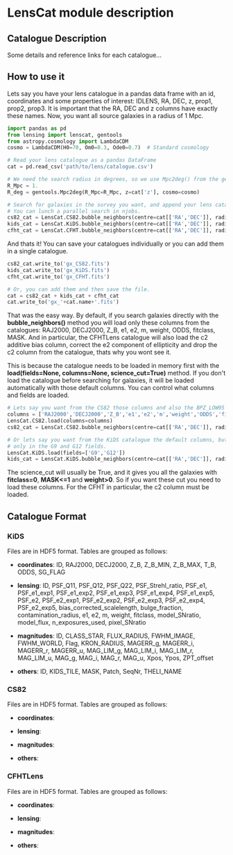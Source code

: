 # LensCat module description

## Catalogue Description

Some details and reference links for each catalogue...


## How to use it
Lets say you have your lens catalogue in a pandas data frame with an id, coordinates and some properties of interest: IDLENS, RA, DEC, z, prop1, prop2, prop3. It is important that the RA, DEC and z columns have exactly these names.
Now, you want all source galaxies in a radius of 1 Mpc. 

```python
import pandas as pd
from lensing import lenscat, gentools
from astropy.cosmology import LambdaCDM
cosmo = LambdaCDM(H0=70, Om0=0.3, Ode0=0.7)  # Standard cosmology

# Read your lens catalogue as a pandas DataFrame
cat = pd.read_csv('path/to/lens/catalogue.csv')

# We need the search radius in degrees, so we use Mpc2deg() from the gentools module.
R_Mpc = 1.
R_deg = gentools.Mpc2deg(R_Mpc=R_Mpc, z=cat['z'], cosmo=cosmo)

# Search for galaxies in the survey you want, and append your lens catalogue.
# You can lunch a parallel search in njobs.
cs82_cat = LensCat.CS82.bubble_neighbors(centre=cat[['RA','DEC']], radii=R_deg, append_data=cat, njobs=40)
kids_cat = LensCat.KiDS.bubble_neighbors(centre=cat[['RA','DEC']], radii=R_deg, append_data=cat, njobs=40)
cfht_cat = LensCat.CFHT.bubble_neighbors(centre=cat[['RA','DEC']], radii=R_deg, append_data=cat, njobs=40)
```

And thats it! You can save your catalogues individually or you can add them in a single catalogue.
```python
cs82_cat.write_to('gx_CS82.fits')
kids_cat.write_to('gx_KiDS.fits')
cfht_cat.write_to('gx_CFHT.fits')

# Or, you can add them and then save the file.
cat = cs82_cat + kids_cat + cfht_cat
cat.write_to('gx_'+cat.name+'.fits')
```

That was the easy way. By default, if you search galaxies directly with the **bubble_neighbors()** method you will load only these columns from the catalogues: RAJ2000, DECJ2000, Z_B, e1, e2, m, weight, ODDS, fitclass, MASK. And in particular, the CFHTLens catalogue will also load the c2 additive bias column, correct the e2 component of ellipticity and drop the c2 column from the catalogue, thats why you wont see it.

This is because the catalogue needs to be loaded in memory first with the **load(fields=None, columns=None, science_cut=True)** method. If you don't load the catalogue before searching for galaxies, it will be loaded automatically with those default columns. You can control what columns and fields are loaded.
```python
# Lets say you want from the CS82 those columns and also the BPZ_LOW95
columns = ['RAJ2000','DECJ2000','Z_B','e1','e2','m','weight','ODDS','fitclass','MASK', 'BPZ_LOW95']
LensCat.CS82.load(columns=columns)
cs82_cat = LensCat.CS82.bubble_neighbors(centre=cat[['RA','DEC']], radii=R_deg, append_data=cat, njobs=40)

# Or lets say you want from the KiDS catalogue the default columns, but
# only in the G9 and G12 fields.
LensCat.KiDS.load(fields=['G9','G12'])
kids_cat = LensCat.KiDS.bubble_neighbors(centre=cat[['RA','DEC']], radii=R_deg, append_data=cat, njobs=40)
```

The science_cut will usually be True, and it gives you all the galaxies with **fitclass=0**, **MASK<=1** and **weight>0**. So if you want these cut you need to load these columns. For the CFHT in particular, the c2 column must be loaded.


## Catalogue Format

### KiDS
Files are in HDF5 format. Tables are grouped as follows:

 - **coordinates**: ID, RAJ2000, DECJ2000, Z_B, Z_B_MIN, Z_B_MAX, T_B, ODDS, SG_FLAG

 - **lensing**:  ID, PSF_Q11, PSF_Q12, PSF_Q22, PSF_Strehl_ratio, PSF_e1, PSF_e1_exp1, PSF_e1_exp2, PSF_e1_exp3, PSF_e1_exp4, PSF_e1_exp5, PSF_e2, PSF_e2_exp1, PSF_e2_exp2, PSF_e2_exp3, PSF_e2_exp4, PSF_e2_exp5, bias_corrected_scalelength, bulge_fraction, contamination_radius, e1, e2, m, weight, fitclass, model_SNratio, model_flux, n_exposures_used, pixel_SNratio

 - **magnitudes**:  ID, CLASS_STAR, FLUX_RADIUS, FWHM_IMAGE, FWHM_WORLD, Flag, KRON_RADIUS, MAGERR_g, MAGERR_i, MAGERR_r, MAGERR_u, MAG_LIM_g, MAG_LIM_i, MAG_LIM_r, MAG_LIM_u, MAG_g, MAG_i, MAG_r, MAG_u, Xpos, Ypos, ZPT_offset

 - **others**: ID, KIDS_TILE, MASK, Patch, SeqNr, THELI_NAME

### CS82
Files are in HDF5 format. Tables are grouped as follows:

 - **coordinates**: 

 - **lensing**:  

 - **magnitudes**:  

 - **others**: 
 
### CFHTLens
Files are in HDF5 format. Tables are grouped as follows:

 - **coordinates**: 

 - **lensing**:  

 - **magnitudes**:  

 - **others**: 
